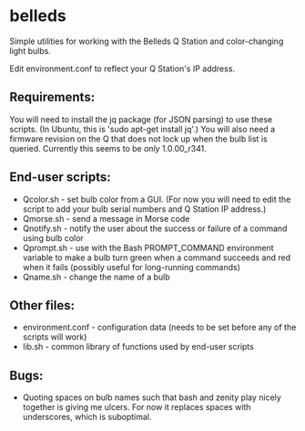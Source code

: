 # belleds
Simple utilities for working with the Belleds Q Station and color-changing light bulbs.

Edit environment.conf to reflect your Q Station's IP address.

Requirements:
-------------
You will need to install the jq package (for JSON parsing) to use these scripts.  (In Ubuntu, this is 'sudo apt-get install jq'.)
You will also need a firmware revision on the Q that does not lock up when the bulb list is queried.  Currently this seems to be *only* 1.0.00_r341.

End-user scripts:
-----------------
* Qcolor.sh - set bulb color from a GUI.  (For now you will need to edit the script to add your bulb serial numbers and Q Station IP address.)
* Qmorse.sh - send a message in Morse code
* Qnotify.sh - notify the user about the success or failure of a command using bulb color
* Qprompt.sh - use with the Bash PROMPT_COMMAND environment variable to make a bulb turn green when a command succeeds and red when it fails (possibly useful for long-running commands)
* Qname.sh - change the name of a bulb

Other files:
------------
* environment.conf - configuration data (needs to be set before any of the scripts will work)
* lib.sh - common library of functions used by end-user scripts

Bugs:
-----
* Quoting spaces on bulb names such that bash and zenity play nicely together is giving me ulcers.  For now it replaces spaces with underscores, which is suboptimal.
